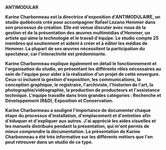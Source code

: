<b> ANTIMODULAR <b>


Karine Charbonneau est la directrice d'exposition d'ANTIMODULAIRE, un studio québécois créé pour accompagner Rafael Lozano Hemmer dans son processus de création. 
Elle est venue discuter avec nous de la gestion et de la présentation des œuvres multimédias d'Hemmer, un artiste qui aime la technologie et le travail d'équipe.
Le studio compte 25 membres qui soutiennent et aident à créer et à éditer les médias de Hemmer. 
La plupart de ses œuvres nécessitent la participation du spectateur, car l'interactivité est prédominante. 


Karine Charbonneau explique également en détail le fonctionnement et l'organisation du studio, en présentant les différents rôles nécessaires au sein de l'équipe pour aider à la réalisation d'un projet de cette envergure. 
Ceux-ci incluent la gestion d'exposition, les communications, la conception graphique, le registraire, l'archiviste, l'historien de l'art, la photographie/vidéographie, la production de producteurs et l'assistance technique.
L'équipe travaille dans trois grandes catégories : Recherche et Développement (R&D), Exposition et Conservation.

Karine Charbonneau a souligné l'importance de documenter chaque étape du processus d'installation, d'emplacement et d'entretien afin d'éduquer et d'expliquer aux autres.
 J'ai apprécié les aides visuelles et les manuels distribués pendant la présentation, qui m'ont permis de mieux comprendre la documentation.
 La présentation de Karine Charbonneau a été très informative sur les différents métiers que l'on peut retrouver dans un studio de ce type.
